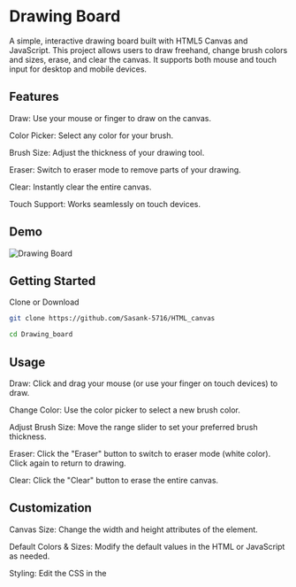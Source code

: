 # Drawing Board
A simple, interactive drawing board built with HTML5 Canvas and JavaScript. This project allows users to draw freehand, change brush colors and sizes, erase, and clear the canvas. It supports both mouse and touch input for desktop and mobile devices.

## Features
Draw: Use your mouse or finger to draw on the canvas.

Color Picker: Select any color for your brush.

Brush Size: Adjust the thickness of your drawing tool.

Eraser: Switch to eraser mode to remove parts of your drawing.

Clear: Instantly clear the entire canvas.

Touch Support: Works seamlessly on touch devices.

## Demo
![Drawing Board]()

## Getting Started
Clone or Download
```bash
git clone https://github.com/Sasank-5716/HTML_canvas
```
```bash
cd Drawing_board
```

## Usage
Draw: Click and drag your mouse (or use your finger on touch devices) to draw.

Change Color: Use the color picker to select a new brush color.

Adjust Brush Size: Move the range slider to set your preferred brush thickness.

Eraser: Click the "Eraser" button to switch to eraser mode (white color). Click again to return to drawing.

Clear: Click the "Clear" button to erase the entire canvas.

## Customization
Canvas Size: Change the width and height attributes of the <canvas> element.

Default Colors & Sizes: Modify the default values in the HTML or JavaScript as needed.

Styling: Edit the CSS in the <style> tag to match your preferences.

Enjoy drawing! 🖌️